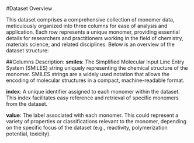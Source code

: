 #Dataset Overview

This dataset comprises a comprehensive collection of monomer data, meticulously organized into three columns for ease of analysis and application. Each row represents a unique monomer, providing essential details for researchers and practitioners working in the field of chemistry, materials science, and related disciplines. Below is an overview of the dataset structure:

##Columns Description:
**smiles**: The Simplified Molecular Input Line Entry System (SMILES) string uniquely representing the chemical structure of the monomer. SMILES strings are a widely used notation that allows the encoding of molecular structures in a compact, machine-readable format.

**index**: A unique identifier assigned to each monomer within the dataset. This index facilitates easy reference and retrieval of specific monomers from the dataset.

**value**: The label associated with each monomer. This could represent a variety of properties or classifications relevant to the monomer, depending on the specific focus of the dataset (e.g., reactivity, polymerization potential, toxicity).
